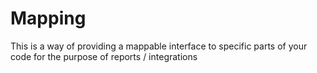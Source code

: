 # Mapping
This is a way of providing a mappable interface to specific parts of your code for the purpose of reports / integrations
